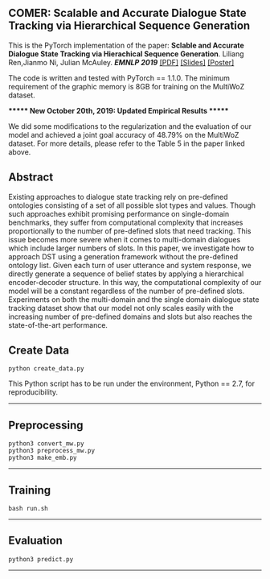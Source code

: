 ## COMER: Scalable and Accurate Dialogue State Tracking via Hierarchical Sequence Generation

This is the PyTorch implementation of the paper:
**Sclable and Accurate Dialogue State Tracking via Hierachical Sequence Generation**. Liliang Ren,Jianmo Ni, Julian McAuley. ***EMNLP 2019***
[[PDF]](https://arxiv.org/abs/1909.00754) [[Slides]](https://drive.google.com/file/d/1p3SQN_xPNsUGqS4x1XHJ0ySigbG1dcsL/view?usp=sharing) [[Poster]](https://drive.google.com/file/d/1cqiW7QtX_EvgzIlh9DhZnNTwBwPoQ4LS/view?usp=sharing)

The code is written and tested with PyTorch == 1.1.0. The minimum requirement of the graphic memory is 8GB for training on the MultiWoZ dataset.

**\*\*\*\*\* New October 20th, 2019: Updated Empirical Results \*\*\*\*\***

We did some modifications to the regularization and the evaluation of our model and achieved a joint goal accuracy of 48.79% on the MultiWoZ dataset. For more details, please refer to the Table 5 in the paper linked above.

## Abstract
Existing approaches to dialogue state tracking rely on pre-defined ontologies consisting of a set of all possible slot types and values. Though such approaches exhibit promising performance on single-domain benchmarks, they suffer from computational complexity that increases proportionally to the number of pre-defined slots that need tracking. This issue becomes more severe when it comes to multi-domain dialogues which include larger numbers of slots. In this paper, we investigate how to approach DST using a generation framework without the pre-defined ontology list. Given each turn of user utterance and system response, we directly generate a sequence of belief states by applying a hierarchical encoder-decoder structure. In this way, the computational complexity of our model will be a constant regardless of the number of pre-defined slots. Experiments on both the multi-domain and the single domain dialogue state tracking dataset show that our model not only scales easily with the increasing number of pre-defined domains and slots but also reaches the state-of-the-art performance.


## Create Data
```
python create_data.py 
```
This Python script has to be run under the environment, Python == 2.7, for reproducibility.
***************************************************************


## Preprocessing
```
python3 convert_mw.py
python3 preprocess_mw.py 
python3 make_emb.py
```

***************************************************************

## Training
```
bash run.sh
```

****************************************************************

## Evaluation
```
python3 predict.py 
```

*******************************************************************

